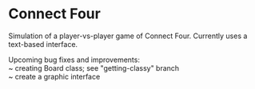 # Connect Four

Simulation of a player-vs-player game of Connect Four. Currently uses a text-based interface.


Upcoming bug fixes and improvements:<br />
~ creating Board class; see "getting-classy" branch<br />
~ create a graphic interface<br />
